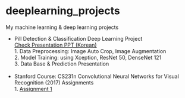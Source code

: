 # deeplearning_projects
My machine learning &amp; deep learning projects

<ul>
  <li>
Pill Detection & Classification Deep Learning Project<br>
<a href='https://github.com/philgineer/deeplearning_projects/blob/master/pill_detection%26classification/Presentation_%EB%B0%9C%ED%91%9C%EC%9A%A9.pdf'>Check Presentation PPT (Korean)</a><br>
1. Data Preprocessing: Image Auto Crop, Image Augmentation<br>
2. Model Training: using Xception, ResNet 50, DenseNet 121<br>
3. Data Base & Prediction Presentation<br>
</li><br>

<li>
Stanford Course: CS231n Convolutional Neural Networks for Visual Recognition (2017) Assignments<br>
1. <a href='https://github.com/philgineer/deeplearning_projects/tree/master/stanford_cs231n/assignment1'>Assignment 1</a><br>

